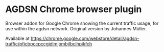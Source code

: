 AGDSN Chrome browser plugin
====================

Browser addon for Google Chrome showing the current traffic usage, for use within the agdsn network.
Original version by Johannes Müller.

Available at https://chrome.google.com/webstore/detail/agdsn-traffic/pficbpccpccgidlmjombjlbcihpikfch
